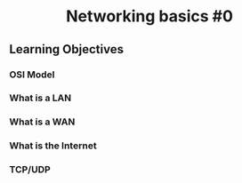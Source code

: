 <h1 align="center">Networking basics #0</h1>

## Learning Objectives

### OSI Model
### What is a LAN
### What is a WAN
### What is the Internet
### TCP/UDP
